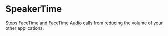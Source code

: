 SpeakerTime
===
Stops FaceTime and FaceTime Audio calls from reducing the volume of your other applications.
